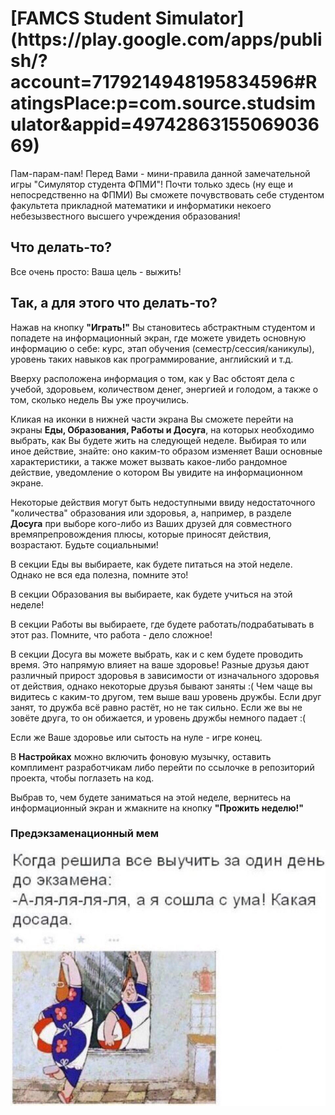 <h1>
[FAMCS Student Simulator](https://play.google.com/apps/publish/?account=7179214948195834596#RatingsPlace:p=com.source.studsimulator&appid=4974286315506903669)
</h1>
    <p>Пам-парам-пам! Перед Вами - мини-правила данной замечательной игры "Симулятор студента ФПМИ"!
        Почти только здесь (ну еще и непосредственно на ФПМИ) Вы сможете почувствовать себе
        студентом факультета прикладной математики и информатики некоего
        небезызвестного высшего учреждения образования! </p>

<h2>
    </a> Что делать-то?
</h2>
<p>Все очень просто: Ваша цель - выжить! </p>

<h2>
    </a> Так, а для этого что делать-то?
</h2>

<p>Нажав на кнопку <b>"Играть!"</b> Вы становитесь абстрактным студентом и попадете на
    информационный экран, где можете увидеть основную информацию о себе:
    курс, этап обучения (семестр/сессия/каникулы), уровень таких навыков как программирование,
    английский и т.д. </p>

<p>Вверху расположена информация о том, как у Вас обстоят дела с учебой, здоровьем, количеством
    денег, энергией и голодом, а также о том, сколько недель Вы уже проучились.
<p>
<p> Кликая на иконки в нижней части экрана Вы сможете перейти на экраны <b>Еды, Образования, Работы и
    Досуга</b>, на которых необходимо выбрать, как Вы будете жить на следующей неделе.
    Выбирая то или иное действие, знайте: оно каким-то образом изменяет Ваши основные
    характеристики, а также может вызвать какое-либо рандомное действие, уведомление о
    котором Вы увидите на информационном экране.
</p>

<p>Некоторые действия могут быть недоступными ввиду недостаточного "количества" образования или
    здоровья, а, например, в разделе <b>Досуга</b> при выборе кого-либо из Ваших
    друзей для совместного времяпрепровождения плюсы, которые приносят действия, возрастают. Будьте
    социальными!</p>
<p>
    В секции Еды вы выбираете, как будете питаться на этой неделе.
    Однако не вся еда полезна, помните это!
</p>

<p>
    В секции Образования вы выбираете, как будете учиться на этой неделе!
</p>

<p>
    В секции Работы вы выбираете, где будете работать/подрабатывать в этот раз. Помните, что работа
    - дело сложное!
</p>

<p>
    В секции Досуга вы можете выбрать, как и с кем будете проводить время.
    Это напрямую влияет на ваше здоровье! Разные друзья дают различный прирост здоровья в зависимости
    от изначального здоровья от действия, однако некоторые друзья бывают заняты :(
    Чем чаще вы видитесь с каким-то другом, тем выше ваш уровень дружбы. Если друг занят, то
    дружба всё равно растёт, но не так сильно. Если же вы не зовёте друга, то он обижается, и уровень
    дружбы немного падает :(
</p>

<p>Если же Ваше здоровье или сытость на нуле - игре конец.
</p>

<p> В <b>Настройках</b> можно включить фоновую музычку, оставить комплимент разработчикам либо
    перейти по ссылочке в репозиторий проекта, чтобы поглазеть на код.
</p>

<p>
    Выбрав то, чем будете заниматься на этой неделе, вернитесь на информационный экран и жмакните на
    кнопку <b>"Прожить неделю!" </b>
</p>

### Предэкзаменационный мем


![mem](/app/src/main/assets/mem.jpg)


